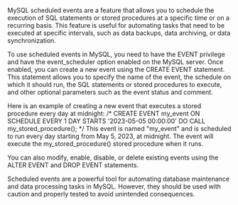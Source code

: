 MySQL scheduled events are a feature that allows you to schedule the execution of SQL statements or stored procedures at a specific time or on a recurring basis. This feature is useful for automating tasks that need to be executed at specific intervals, such as data backups, data archiving, or data synchronization.

To use scheduled events in MySQL, you need to have the EVENT privilege and have the event_scheduler option enabled on the MySQL server. Once enabled, you can create a new event using the CREATE EVENT statement. This statement allows you to specify the name of the event, the schedule on which it should run, the SQL statements or stored procedures to execute, and other optional parameters such as the event status and comment.

Here is an example of creating a new event that executes a stored procedure every day at midnight:
/*
CREATE EVENT my_event
ON SCHEDULE EVERY 1 DAY
STARTS '2023-05-05 00:00:00'
DO
  CALL my_stored_procedure();
*/
This event is named "my_event" and is scheduled to run every day starting from May 5, 2023, at midnight. The event will execute the my_stored_procedure() stored procedure when it runs.

You can also modify, enable, disable, or delete existing events using the ALTER EVENT and DROP EVENT statements.

Scheduled events are a powerful tool for automating database maintenance and data processing tasks in MySQL. However, they should be used with caution and properly tested to avoid unintended consequences.
